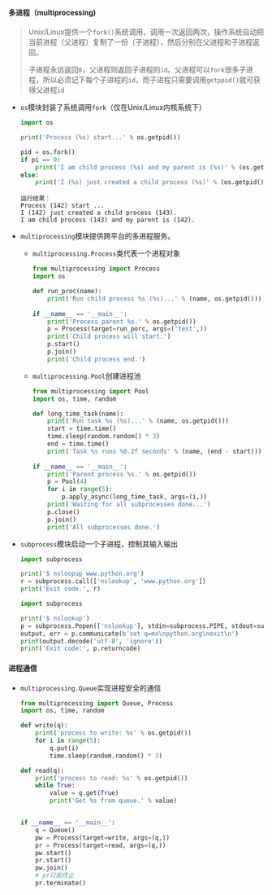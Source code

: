 #### 多进程（multiprocessing)

> Unix/Linux提供一个`fork()`系统调用，调用一次返回两次，操作系统自动把当前进程（父进程）复制了一份（子进程），然后分别在父进程和子进程返回。
>
> 子进程永远返回`0`，父进程则返回子进程的`id`。父进程可以`fork`很多子进程，所以必须记下每个子进程的`id`，而子进程只需要调用`getppid()`就可获得父进程`id`

- `os`模块封装了系统调用`fork`（仅在Unix/Linux内核系统下）

  ```python
  import os
  
  print('Process (%s) start...' % os.getpid())
  
  pid = os.fork()
  if pi == 0:
      print('I am child process (%s) and my parent is (%s)' % (os.getpid(), os.getppid()))
  else:
      print('I (%s) just created a child process (%s)' % (os.getpid(), pid))
  ```

  ```shell
  运行结果：
  Process (142) start ...
  I (142) just created a child process (143).
  I am child process (143) and my parent is (142).
  ```

- `multiprocessing`模块提供跨平台的多进程服务。

  - `multiprocessing.Process`类代表一个进程对象

    ```python
    from multiprocessing import Process
    import os
    
    def run_proc(name):
        print('Run child process %s (%s)...' % (name, os.getpid()))
        
    if __name__ == '__main__':
        print('Process parent %s.' % os.getpid())
        p = Process(target=run_porc, args=('test',))
        print('Child process will start.')
        p.start()
        p.join()
        print('Child process end.')
    ```

  - `multiprocessing.Pool`创建进程池

    ```python
    from multiprocessing import Pool
    import os, time, random
    
    def long_time_task(name):
        print('Run task %s (%s)...' % (name, os.getpid()))
        start = time.time()
        time.sleep(random.random() * 3)
        end = time.time()
        print('Task %s runs %0.2f seconds' % (name, (end - start)))
        
    if __name__ == '__main__':
        print('Parent process %s.' % os.getpid())
        p = Pool(4)
        for i in range(5):
            p.apply_async(long_time_task, args=(i,))
        print('Waiting for all subprocesses done...')
        p.close()
        p.join()
        print('All subprocesses done.')
    
    ```

- `subprocess`模块启动一个子进程，控制其输入输出

  ```python
  import subprocess
  
  print('$ nsloopup www.python.org')
  r = subprocess.call(['nslookup', 'www.python.org'])
  print('Exit code.', r)
  ```

  ```python
  import subprocess
  
  print('$ nslookup')
  p = subprocess.Popen(['nslookup'], stdin=subprocess.PIPE, stdout=subprocess.PIPE, stderr=subprocess.PIPE)
  output, err = p.communicate(b'set q=mx\npython.org\nexit\n')
  print(output.decode('utf-8', 'ignore'))
  print('Exit code:', p.returncode)
  ```

#### 进程通信

- `multiprocessing.Queue`实现进程安全的通信

  ```python
  from multiprocessing import Queue, Process
  import os, time, random
  
  def write(q):
      print('process to write: %s' % os.getpid())
      for i in range(5):
          q.put(i)
          time.sleep(random.random() * 3)
  
  def read(q):
      print('process to read: %s' % os.getpid())
      while True:
          value = q.get(True)
          print('Get %s from queue.' % value)
  
  
  if __name__ == '__main__':
      q = Queue()
      pw = Process(target=write, args=(q,))
      pr = Process(target=read, args=(q,))
      pw.start()
      pr.start()
      pw.join()
      # pr只能终止
      pr.terminate()
  ```

